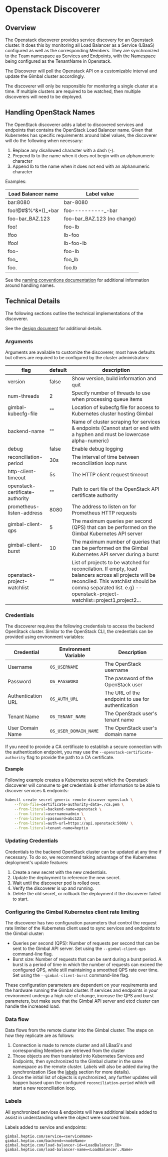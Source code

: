 # Openstack Discoverer

## Overview

The Openstack discoverer provides service discovery for an Openstack cluster. It does this by monitoring all Load Balancer as a Service (LBaaS) configured as well as the corresponding Members. They are synchronized to the Team namespace as Services and Endpoints, with the Namespace being configured as the TenantName in Openstack.

The Discoverer will poll the Openstack API on a customizable interval and update the Gimbal cluster accordingly.

The discoverer will only be responsible for monitoring a single cluster at a time. If multiple clusters are required to be watched, then multiple discoverers will need to be deployed.

## Handling OpenStack Names

The OpenStack discoverer adds a label to discovered services and endpoints that contains the OpenStack Load Balancer name. Given that Kubernetes has specific requirements around label values, the discoverer will do the following when necessary:

1. Replace any disallowed character with a dash (-).
2. Prepend lb to the name when it does not begin with an alphanumeric character
3. Append lb to the name when it does not end with an alphanumeric character

Examples:

| Load Balancer name | Label value |
|----------------------|-----------|
| bar:8080| bar-8080|
|foo!@#$%^&*()_+bar | foo----------_-bar |
| foo-bar_BAZ.123 | foo-bar_BAZ.123 (no change) |
| foo! | foo-lb |
| !foo | lb-foo|
|!foo! | lb-foo-lb |
| foo- | foo-lb|
| foo_ | foo_lb|
|foo.| foo.lb|

See the [naming conventions documentation](./discovery-naming-conventions.md)
for additional information around handling names.

## Technical Details

The following sections outline the technical implementations of the discoverer.

See the [design document](../discovery/design/openstack.md) for additional
details.

### Arguments

Arguments are available to customize the discoverer, most have defaults but others are required to be configured by the cluster administrators:

| flag  | default  | description  |
|---|---|---|
| version  |  false | Show version, build information and quit  
| num-threads  | 2  |  Specify number of threads to use when processing queue items
| gimbal-kubecfg-file  | ""  | Location of kubecfg file for access to Kubernetes cluster hosting Gimbal
| backend-name  | ""  |   Name of cluster scraping for services & endpoints (Cannot start or end with a hyphen and must be lowercase alpha-numeric)
| debug | false | Enable debug logging 
| reconciliation-period | 30s | The interval of time between reconciliation loop runs 
| http-client-timeout | 5s | The HTTP client request timeout
| openstack-certificate-authority | "" | Path to cert file of the OpenStack API certificate authority
| prometheus-listen-address | 8080 | The address to listen on for Prometheus HTTP requests
| gimbal-client-qps | 5 | The maximum queries per second (QPS) that can be performed on the Gimbal Kubernetes API server
| gimbal-client-burst | 10 | The maximum number of queries that can be performed on the Gimbal Kubernetes API server during a burst
| openstack-project-watchlist | "" | List of projects to be watched for reconcilation. If empty, load balancers across all projects will be reconciled. This watchlist should be comma separated list. e.g) --openstack-project-watchlist=project1,project2...

### Credentials

The discoverer requires the following credentials to access the backend OpenStack cluster.
Similar to the OpenStack CLI, the credentials can be provided using environment variables:

| Credential         | Environment Variable  | Description                                       |
|--------------------|-----------------------|---------------------------------------------------|
| Username           | `OS_USERNAME`         | The OpenStack username                            |
| Password           | `OS_PASSWORD`         | The password of the OpenStack user                |
| Authentication URL | `OS_AUTH_URL`         | The URL of the endpoint to use for authentication |
| Tenant Name        | `OS_TENANT_NAME`      | The OpenStack user's tenant name                  |
| User Domain Name   | `OS_USER_DOMAIN_NAME` | The OpenStack user's domain name                  |

If you need to provide a CA certificate to establish a secure connection with the
authentication endpoint, you may use the `--openstack-certificate-authority` flag to
provide the path to a CA certificate.

#### Example

Following example creates a Kubernetes secret which the Openstack discoverer will consume to get credentials & other information to be able to discover services & endpoints:

```sh
kubectl create secret generic remote-discover-openstack \
    --from-file=certificate-authority-data=./ca.pem \
    --from-literal=backend-name=openstack \
    --from-literal=username=admin \
    --from-literal=password=abc123 \
    --from-literal=auth-url=https://api.openstack:5000/ \
    --from-literal=tenant-name=heptio
```

### Updating Credentials

Credentials to the backend OpenStack cluster can be updated at any time if necessary. To do so, we recommend taking advantage of the Kubernetes deployment's update features:

1. Create a new secret with the new credentials.
2. Update the deployment to reference the new secret.
3. Wait until the discoverer pod is rolled over.
4. Verify the discoverer is up and running.
5. Delete the old secret, or rollback the deployment if the discoverer failed to start.

### Configuring the Gimbal Kubernetes client rate limiting

The discoverer has two configuration parameters that control the request rate limiter of the Kubernetes client used to sync services and endpoints to the Gimbal cluster:

* Queries per second (QPS): Number of requests per second that can be sent to the Gimbal API server. Set using the `--gimbal-client-qps` command-line flag.
* Burst size: Number of requests that can be sent during a burst period. A burst is a period of time in which the number of requests can exceed the configured QPS, while still maintaining a smoothed QPS rate over time. Set using the `--gimbal-client-burst` command-line flag.

These configuration parameters are dependent on your requirements and the hardware running the Gimbal cluster. If services and endpoints in your environment undergo a high rate of change, increase the QPS and burst parameters, but make sure that the Gimbal API server and etcd cluster can handle the increased load.

### Data flow

Data flows from the remote cluster into the Gimbal cluster. The steps on how they replicate are as follows:

1. Connection is made to remote cluster and all LBaaS's and corresponding Members are retrieved from the cluster
2. Those objects are then translated into Kubernetes Services and Endpoints, then synchronized to the Gimbal cluster in the same namespace as the remote cluster. Labels will also be added during the synchronization (See the [labels](#labels) section for more details).
3. Once the initial list of objects is synchronized, any further updates will happen based upon the configured `reconciliation-period` which will start a new reconciliation loop.

### Labels

All synchronized services & endpoints will have additional labels added to assist in understanding where the object were sourced from. 

Labels added to service and endpoints:
```
gimbal.heptio.com/service=<serviceName>
gimbal.heptio.com/backend=<nodeName>
gimbal.heptio.com/load-balancer-id=<LoadBalancer.ID>
gimbal.heptio.com/load-balancer-name=<LoadBalancer..Name>
```

